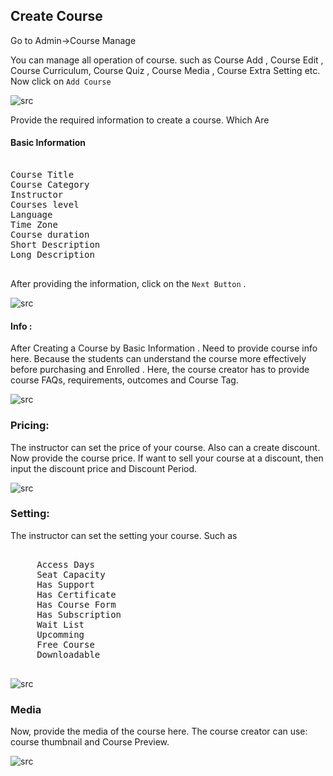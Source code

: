 ## Create Course

Go to Admin->Course Manage

You can manage all operation of course. such as Course Add , Course Edit , Course Curriculum, Course Quiz , Course Media , Course Extra Setting etc.
Now click on `Add Course`

![src](/assets/lms/course-create.png)

Provide the required information to create a course. Which Are

#### Basic Information

<pre>

Course Title
Course Category
Instructor
Courses level
Language
Time Zone
Course duration
Short Description
Long Description

</pre>

After providing the information, click on the `Next Button` .

![src](/assets/lms/course-form.png)

#### Info :

<p>
After Creating a Course by Basic Information . Need to provide course info here. 
Because the students can understand the course more effectively before purchasing and Enrolled . 
Here, the course creator has to provide course FAQs, requirements, outcomes and Course Tag.
</p>

![src](/assets/lms/course-info.png)

### Pricing:

The instructor can set the price of your course. Also can a create discount. Now provide the course price. If want to sell your course at a discount, then input the discount price and Discount Period.

![src](/assets/lms/course-price.png)

### Setting:

The instructor can set the setting your course. Such as

 <pre>
    
     Access Days
     Seat Capacity
     Has Support 
     Has Certificate
     Has Course Form
     Has Subscription
     Wait List
     Upcomming
     Free Course
     Downloadable
 </pre>

![src](/assets/lms/course-setting.png)

### Media

Now, provide the media of the course here. The course creator can use:
course thumbnail and Course Preview.

![src](/assets/lms/media.png)
